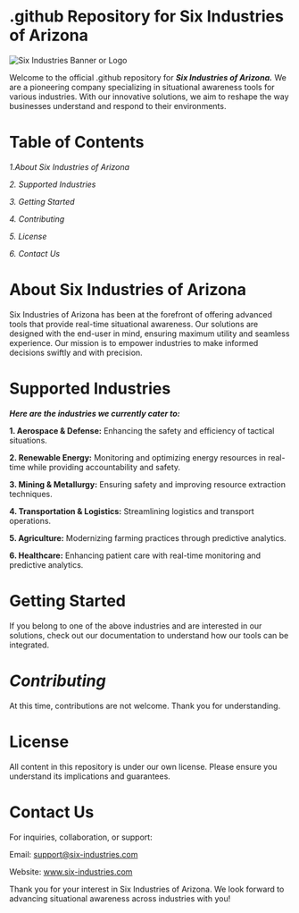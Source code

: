 # **.github Repository for Six Industries of Arizona**

![Six Industries Banner or Logo](https://six-industries.com/assets/img/logo.png)

Welcome to the official .github repository for ***Six Industries of Arizona.*** We are a pioneering company specializing in situational awareness tools for various industries. With our innovative solutions, we aim to reshape the way businesses understand and respond to their environments.

# **Table of Contents**
*1.About Six Industries of Arizona*

*2. Supported Industries*

*3. Getting Started*

*4. Contributing*

*5. License*

*6. Contact Us*

# **About Six Industries of Arizona**

Six Industries of Arizona has been at the forefront of offering advanced tools that provide real-time situational awareness. Our solutions are designed with the end-user in mind, ensuring maximum utility and seamless experience. Our mission is to empower industries to make informed decisions swiftly and with precision.

# **Supported Industries**
***Here are the industries we currently cater to:***

**1. Aerospace & Defense:** Enhancing the safety and efficiency of tactical situations.

**2. Renewable Energy:** Monitoring and optimizing energy resources in real-time while providing accountability and safety.

**3. Mining & Metallurgy:** Ensuring safety and improving resource extraction techniques.

**4. Transportation & Logistics:** Streamlining logistics and transport operations.

**5. Agriculture:** Modernizing farming practices through predictive analytics.

**6. Healthcare:** Enhancing patient care with real-time monitoring and predictive analytics.


# **Getting Started**

If you belong to one of the above industries and are interested in our solutions, check out our documentation to understand how our tools can be integrated.

# ***Contributing***
At this time, contributions are not welcome. Thank you for understanding.

# **License**

All content in this repository is under our own license. Please ensure you understand its implications and guarantees.

# **Contact Us**
For inquiries, collaboration, or support:

Email: support@six-industries.com

Website: www.six-industries.com

Thank you for your interest in Six Industries of Arizona. We look forward to advancing situational awareness across industries with you!
